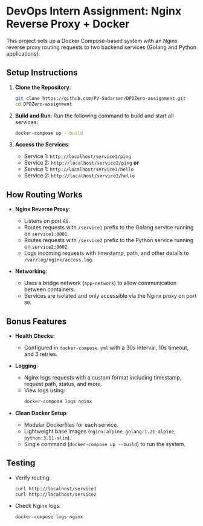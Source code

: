 # DevOps Intern Assignment: Nginx Reverse Proxy + Docker

This project sets up a Docker Compose-based system with an Nginx reverse proxy routing requests to two backend services (Golang and Python applications).

## Setup Instructions

1. **Clone the Repository**:
   ```bash
   git clone https://github.com/PV-Sudarsan/DPDZero-assignment.git
   cd DPDZero-assignment
   ```

2. **Build and Run**:
   Run the following command to build and start all services:
   ```bash
   docker-compose up --build
   ```

3. **Access the Services**:
   - Service 1: `http://localhost/service1/ping`
   - Service 2: `http://localhost/service2/ping`
   **or**
   - Service 1: `http://localhost/service1/hello`
   - Service 2: `http://localhost/service2/hello`
   

## How Routing Works

- **Nginx Reverse Proxy**:
  - Listens on port `80`.
  - Routes requests with `/service1` prefix to the Golang service running on `service1:8001`.
  - Routes requests with `/service2` prefix to the Python service running on `service2:8002`.
  - Logs incoming requests with timestamp, path, and other details to `/var/log/nginx/access.log`.

- **Networking**:
  - Uses a bridge network (`app-network`) to allow communication between containers.
  - Services are isolated and only accessible via the Nginx proxy on port `80`.

## Bonus Features

- **Health Checks**:
  - Configured in `docker-compose.yml` with a 30s interval, 10s timeout, and 3 retries.

- **Logging**:
  - Nginx logs requests with a custom format including timestamp, request path, status, and more.
  - View logs using:
    ```bash
    docker-compose logs nginx
    ```

- **Clean Docker Setup**:
  - Modular Dockerfiles for each service.
  - Lightweight base images (`nginx:alpine`, `golang:1.21-alpine`, `python:3.11-slim`).
  - Single command (`docker-compose up --build`) to run the system.

## Testing

- Verify routing:
  ```bash
  curl http://localhost/service1
  curl http://localhost/service2
  ```
- Check Nginx logs:
  ```bash
  docker-compose logs nginx
  ```